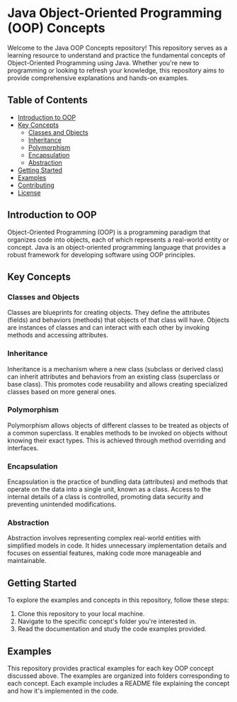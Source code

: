 # Java Object-Oriented Programming (OOP) Concepts

Welcome to the Java OOP Concepts repository! This repository serves as a learning resource to understand and practice the fundamental concepts of Object-Oriented Programming using Java. Whether you're new to programming or looking to refresh your knowledge, this repository aims to provide comprehensive explanations and hands-on examples.

## Table of Contents

- [Introduction to OOP](#introduction-to-oop)
- [Key Concepts](#key-concepts)
  - [Classes and Objects](#classes-and-objects)
  - [Inheritance](#inheritance)
  - [Polymorphism](#polymorphism)
  - [Encapsulation](#encapsulation)
  - [Abstraction](#abstraction)
- [Getting Started](#getting-started)
- [Examples](#examples)
- [Contributing](#contributing)
- [License](#license)

## Introduction to OOP

Object-Oriented Programming (OOP) is a programming paradigm that organizes code into objects, each of which represents a real-world entity or concept. Java is an object-oriented programming language that provides a robust framework for developing software using OOP principles.

## Key Concepts

### Classes and Objects

Classes are blueprints for creating objects. They define the attributes (fields) and behaviors (methods) that objects of that class will have. Objects are instances of classes and can interact with each other by invoking methods and accessing attributes.

### Inheritance

Inheritance is a mechanism where a new class (subclass or derived class) can inherit attributes and behaviors from an existing class (superclass or base class). This promotes code reusability and allows creating specialized classes based on more general ones.

### Polymorphism

Polymorphism allows objects of different classes to be treated as objects of a common superclass. It enables methods to be invoked on objects without knowing their exact types. This is achieved through method overriding and interfaces.

### Encapsulation

Encapsulation is the practice of bundling data (attributes) and methods that operate on the data into a single unit, known as a class. Access to the internal details of a class is controlled, promoting data security and preventing unintended modifications.

### Abstraction

Abstraction involves representing complex real-world entities with simplified models in code. It hides unnecessary implementation details and focuses on essential features, making code more manageable and maintainable.

## Getting Started

To explore the examples and concepts in this repository, follow these steps:

1. Clone this repository to your local machine.
2. Navigate to the specific concept's folder you're interested in.
3. Read the documentation and study the code examples provided.

## Examples

This repository provides practical examples for each key OOP concept discussed above. The examples are organized into folders corresponding to each concept. Each example includes a README file explaining the concept and how it's implemented in the code.

